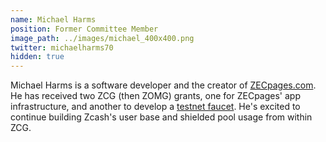 ```yaml
---
name: Michael Harms
position: Former Committee Member
image_path: ../images/michael_400x400.png
twitter: michaelharms70
hidden: true
---
```


Michael Harms is a software developer and the creator of [ZECpages.com](https://zecpages.com/z/all). He has received two ZCG (then ZOMG) grants, one for ZECpages' app infrastructure, and another to develop a [testnet faucet](https://faucet.zecpages.com/). He's excited to continue building Zcash's user base and shielded pool usage from within ZCG.
